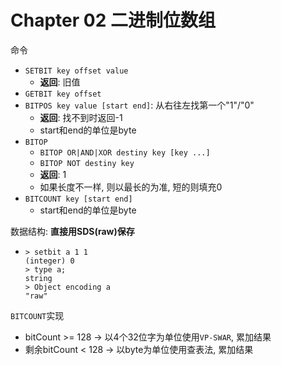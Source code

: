 # Chapter 02 二进制位数组

命令
- `SETBIT key offset value`
    - **返回**: 旧值
- `GETBIT key offset`
- `BITPOS key value [start end]`: 从右往左找第一个"1"/"0"
    - **返回**: 找不到时返回-1
    - start和end的单位是byte
- `BITOP`   
    - `BITOP OR|AND|XOR destiny key [key ...]`
    - `BITOP NOT destiny key`
    - **返回**: 1
    - 如果长度不一样, 则以最长的为准, 短的则填充0
- `BITCOUNT key [start end]`
    - start和end的单位是byte


数据结构: **直接用SDS(raw)保存**
-   ```
    > setbit a 1 1
    (integer) 0
    > type a;
    string
    > Object encoding a
    "raw"
    ```

`BITCOUNT`实现
- bitCount >= 128 -> 以4个32位字为单位使用`VP-SWAR`, 累加结果
- 剩余bitCount < 128 -> 以byte为单位使用查表法, 累加结果